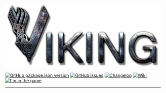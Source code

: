 <img src="/Assets/VIKINKGlogo.png"> 

 [![GitHub package.json version](https://img.shields.io/github/package-json/v/jourloy/viking?style=flat-square)](https://github.com/Jourloy/Viking/releases) [![GitHub issues](https://img.shields.io/github/issues/jourloy/viking?style=flat-square)](https://github.com/Jourloy/VIKING/issues/new) [![Changelog](https://img.shields.io/badge/changelog-Open-blue?style=flat-square)](https://github.com/Jourloy/VIKING/blob/master/CHANGELOG.md) [![Wiki](https://img.shields.io/badge/wiki-Open-blue?style=flat-square)](https://github.com/Jourloy/VIKING/wiki) [![I'm in the game](https://img.shields.io/badge/Я%20в%20игре-здесь-orange?style=flat-square)](https://screeps.com/a/#!/profile/JOURLOY)

----
